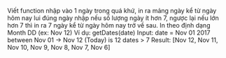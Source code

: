 Viết function nhập vào 1 ngày trong quá khứ, in ra mảng ngày kể từ ngày hôm nay lui đúng ngày nhập nếu số lượng ngày ít hơn 7, ngược lại nếu lớn hơn 7 thì in ra 7 ngày kể từ ngày hôm nay trở về sau. In theo định dạng Month DD (ex: Nov 12)
Ví dụ: getDates(date)
Input: date = Nov 01 2017
between Nov 01 -> Nov 12 (Today) is 12 dates > 7 
Result: [Nov 12, Nov 11, Nov 10, Nov 9, Nov 8, Nov 7, Nov 6]
